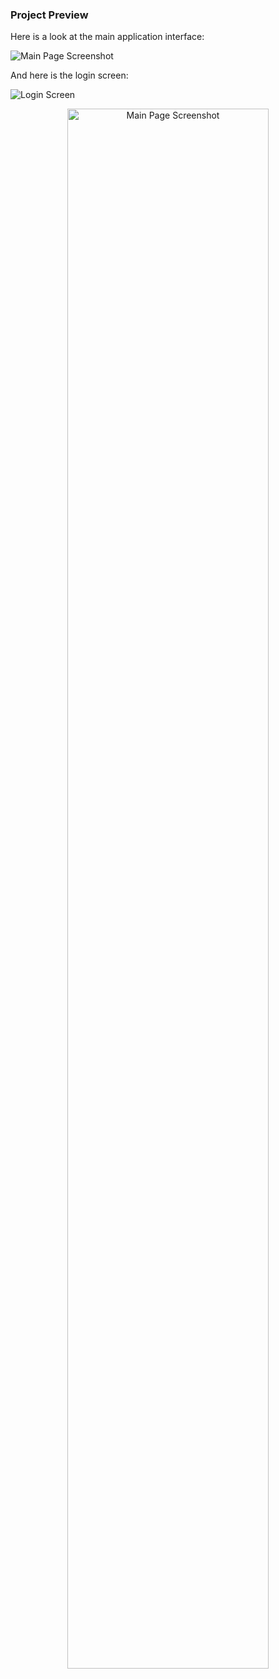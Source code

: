 ### Project Preview

Here is a look at the main application interface:

![Main Page Screenshot](./demo/main-page.png)

And here is the login screen:

![Login Screen](./demo/login-screen.png)

<p align="center">
  <img src="./demo/main-page.png" alt="Main Page Screenshot" width="80%">
</p>
